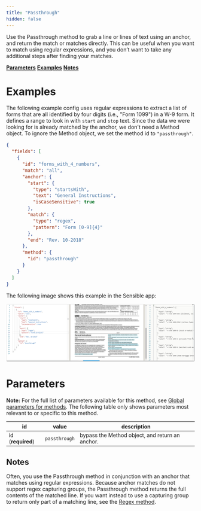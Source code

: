 ```yaml
---
title: "Passthrough"
hidden: false
---
```

Use the Passthrough method to grab a line or lines of text using an anchor, and return the match or matches directly. This can be useful when you want to match using regular expressions, and you don’t want to take any additional steps after finding your matches. 

[**Parameters**](doc:passthrough#section-parameters)
[**Examples**](doc:passthrough#section-examples)
[**Notes**](doc:passthrough#section-notes)

Examples
====

The following example config uses regular expressions to extract a list of forms that are all identified by four digits (i.e., "Form 1099") in a W-9 form. It defines a range to look in with  `start` and `stop` text. Since the data we were looking for is already matched by the anchor, we don't need a Method object. To ignore the Method object, we set the method id to  `"passthrough"`. 

```json
{
  "fields": [
    {
      "id": "forms_with_4_numbers",
      "match": "all",
      "anchor": {
        "start": {
          "type": "startsWith",
          "text": "General Instructions",
          "isCaseSensitive": true
        },
        "match": {
          "type": "regex",
          "pattern": "Form [0-9]{4}"
        },
        "end": "Rev. 10-2018"
      },
      "method": {
        "id": "passthrough"
      }
    }
  ]
}
```

The following image shows this example in the Sensible app:

![Click to enlarge](https://raw.githubusercontent.com/sensible-hq/sensible-docs/main/readme-sync/assets/v0/images/final/passthrough_regex.png)

Parameters
====

**Note:** For the full list of parameters available for this method, see [Global parameters for methods](doc:method#section-global-parameters-for-methods). The following table only shows parameters most relevant to or specific to this method.

| id                | value         | description                                           |
| ----------------- | ------------- | ----------------------------------------------------- |
| id (**required**) | `passthrough` | bypass the Method object, and return an anchor. <br/> |

Notes
-----

Often, you use the Passthrough method in conjunction with an anchor that matches using regular expressions. Because anchor matches do not support regex capturing groups, the Passthrough method returns the full contents of the matched line. If you want instead to use a capturing group to return only part of a matching line, see the [Regex method](doc:regex).